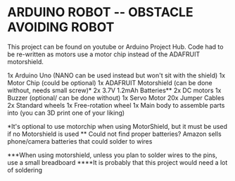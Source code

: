 # ARDUINO ROBOT -- OBSTACLE AVOIDING ROBOT

  This project can be found on youtube or Arduino Project Hub. Code had to be re-written as motors use a motor chip instead of the ADAFRUIT
motorshield.

1x Arduino Uno (NANO can be used instead but won't sit with the shield)
1x Motor Chip (could be optional)
1x ADAFRUIT Motorshield (can be done without, needs small screw)*
2x 3.7V 1.2mAh Batteries**
2x DC motors
1x Buzzer (optional/ can be done without)
1x Servo Motor
20x Jumper Cables
2x Standard wheels
1x Free-rotation wheel
1x Main body to assemble parts into (you can 3D print one of your liking)

*It's optional to use motorchip when using MotorShield, but it must be used if no Motorshield is used
** Could not find proper batteries? Amazon sells phone/camera batteries that could solder to wires

***When using motorshield, unless you plan to solder wires to the pins, use a small breadboard
****It is probably that this project would need a lot of soldering
